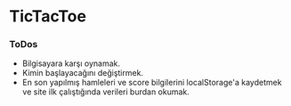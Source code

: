 # TicTacToe 
### ToDos
- Bilgisayara karşı oynamak.
- Kimin başlayacağını değiştirmek.
- En son yapılmış hamleleri ve score bilgilerini localStorage'a kaydetmek ve site ilk çalıştığında verileri burdan okumak.
